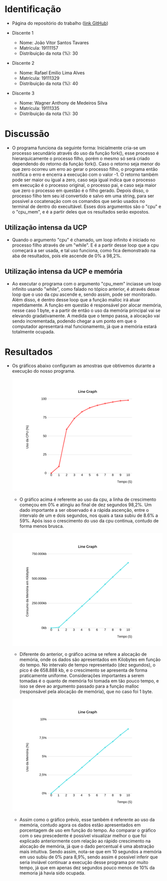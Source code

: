 # Identificação

* Página do repositório do trabalho ([link GitHub](https://github.com/rafaemilima/AB2_INCP)) 

* Discente 1
	* Nome: João Vitor Santos Tavares
	* Matrícula: 19111157 
	* Distribuição da nota (%): 30
* Discente 2
	* Nome: Rafael Emilio Lima Alves
	* Matrícula: 19111329
	* Distribuição da nota (%): 40
* Discente 3
	* Nome: Wagner Anthony de Medeiros Silva
	* Matrícula: 19111335
	* Distribuição da nota (%): 30


# Discussão 

* O programa funciona da seguinte forma:
	Inicialmente cria-se um processo secundário através do uso da função fork(), esse processo é hierarquicamente o processo filho, porém o mesmo só será criado dependendo do retorno da função fork(). Caso o retorno seja menor do que zero ocorreu um erro ao gerar o processo filho, o programa então notifica o erro e encerra a execução com o valor -1. O retorno também pode ser maior ou igual a zero, caso seja igual indica que o processo em execução é o processo original, o processo pai, e caso seja maior que zero o processo em questão é o filho gerado. 
	Depois disso, o processo filho tem seu id convertido e salvo em uma string, para ser possivel a cocatenação com os comandos que serão usados no terminal de dentro do execultável.
	Esses dois argumentos são o "cpu" e o "cpu_mem", e é a partir deles que os resultados serão expostos. 

## Utilização intensa da UCP

* Quando o argumento "cpu" é chamado, um loop infinito é iniciado no processo filho através de um "while". E é a partir desse loop que a cpu começará a ser usada, e tal uso funciona, como fica demonstrado na aba de resultados, pois ele ascende de 0% a 98,2%.


## Utilização intensa da UCP e memória

* Ao executar o programa com o argumento "cpu_mem" inciasse um loop infinito usando "while", como falado no tópico anterior, é através desse loop que o uso da cpu ascende e, sendo assim, pode ser monitorado. Além disso, é dentro desse loop que a função malloc irá atuar repetidamente. A função em questão é responsável por alocar memória, nesse caso 1 byte, e a partir de então o uso da memória principal vai se elevando gradativamente. A medida que o tempo passa, a alocação vai sendo incrementada, podendo chegar a um ponto em que o computador apresentará mal funcionamento, já que a memória estará totalmente ocupada. 

# Resultados
	
* Os gráficos abaixo configuram as amostras que obtivemos durante a execução do nosso programa.

	![grafico1](cpu.png)

	* O gráfico acima é referente ao uso da cpu, a linha de crescimento começou em 0% e atingiu ao final de dez segundos 98,2%. Um dado importante a ser observado é a rápida ascenção, entre o intervalo de um e dois segundos, nos quais a taxa subiu de 8.6% a 59%. Após isso o crescimento do uso da cpu continua, contudo de forma menos brusca.  

	![grafico1](memoria_kb.png)
	
	* Diferente do anterior, o gráfico acima se refere a alocação de memória, onde os dados são apresentados em Kilobytes em função do tempo. No intervalo de tempo representado (dez segundos), o pico é de 658.888 kb, e o crescimento se apresenta de forma praticamente uniforme. Considerações importantes a serem tomadas é o quanto de memória foi tomada em tão pouco tempo, e isso se deve ao argumento passado para a função malloc (responsável pela alocação de memória), que no caso foi 1 byte.

	![grafico1](memoria.png)
	
	* Assim como o gráfico prévio, esse também é referente ao uso da memória, contudo agora os dados estão apresentados em porcentagem de uso em função do tempo. Ao comparar o gráfico com o seu prescedente é possível visualizar melhor o que foi explicado anteriormente com relação ao rápido crescimento na alocação de memória, já que o dado percentual é uma abstração mais intuitiva. Sendo assim, nota-se que em 10 segundos a memória em uso subiu de 0% para 8,9%, sendo assim é possível inferir que seria inviável continuar a execução desse programa por muito tempo, já que em apenas dez segundos pouco menos de 10% da memoria já havia sido ocupada.
